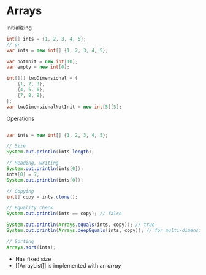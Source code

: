 # Arrays

Initializing

```java
int[] ints = {1, 2, 3, 4, 5};
// or
var ints = new int[] {1, 2, 3, 4, 5};

var notInit = new int[10];
var empty = new int[0];

int[][] twoDimensional = {
	{1, 2, 3},
	{4, 5, 6},
	{7, 8, 9},
};
var twoDimensionalNotInit = new int[5][5];
```

Operations

```java

var ints = new int[] {1, 2, 3, 4, 5};

// Size
System.out.println(ints.length);

// Reading, writing
System.out.println(ints[0]);
ints[0] = 7;
System.out.println(ints[0]);

// Copying
int[] copy = ints.clone();

// Equality check
System.out.println(ints == copy); // false

System.out.println(Arrays.equals(ints, copy)); // true
System.out.println(Arrays.deepEquals(ints, copy)); // for multi-dimensional arrays

// Sorting
Arrays.sort(ints);
```

- Has fixed size
- [[ArrayList]] is implemented with an _array_
